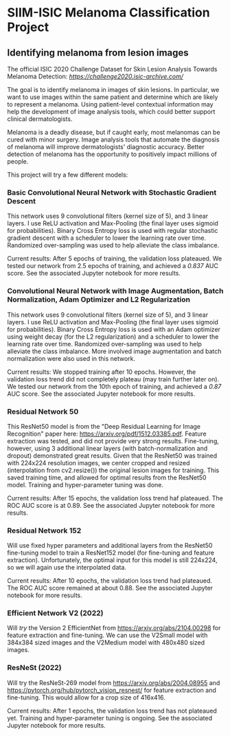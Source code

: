 # SIIM-ISIC Melanoma Classification Project
## Identifying melanoma from lesion images


The official ISIC 2020 Challenge Dataset for Skin Lesion Analysis Towards Melanoma Detection: *https://challenge2020.isic-archive.com/*

The goal is to identify melanoma in images of skin lesions. In particular, we want to use images within the same patient and determine which are likely to represent a melanoma. Using patient-level contextual information may help the development of image analysis tools, which could better support clinical dermatologists.

Melanoma is a deadly disease, but if caught early, most melanomas can be cured with minor surgery. Image analysis tools that automate the diagnosis of melanoma will improve dermatologists' diagnostic accuracy. Better detection of melanoma has the opportunity to positively impact millions of people.


This project will try a few different models:

### Basic Convolutional Neural Network with Stochastic Gradient Descent

This network uses 9 convolutional filters (kernel size of 5), and 3 linear layers. I use ReLU activation and Max-Pooling (the final layer uses sigmoid for probabilities). Binary Cross Entropy loss is used with regular stochastic gradient descent with a scheduler to lower the learning rate over time. Randomized over-sampling was used to help alleviate the class imbalance.

Current results: After 5 epochs of training, the validation loss plateaued. We tested our network from 2.5 epochs of training, and achieved a *0.837* AUC score. See the associated Jupyter notebook for more results.

### Convolutional Neural Network with Image Augmentation, Batch Normalization, Adam Optimizer and L2 Regularization

This network uses 9 convolutional filters (kernel size of 5), and 3 linear layers. I use ReLU activation and Max-Pooling (the final layer uses sigmoid for probabilities). Binary Cross Entropy loss is used with an Adam optimizer using weight decay (for the L2 regularization) and a scheduler to lower the learning rate over time. Randomized over-sampling was used to help alleviate the class imbalance. More involved image augmentation and batch normalization were also used in this network.

Current results: We stopped training after 10 epochs. However, the validation loss trend did not completely plateau (may train further later on). We tested our network from the 10th epoch of training, and achieved a *0.87* AUC score. See the associated Jupyter notebook for more results.

### Residual Network 50

This ResNet50 model is from the "Deep Residual Learning for Image Recognition" paper here: https://arxiv.org/pdf/1512.03385.pdf. Feature extraction was tested, and did not provide very strong results. Fine-tuning, however, using 3 additional linear layers (with batch-normalization and dropout) demonstrated great results. Given that the ResNet50 was trained with 224x224 resolution images, we center cropped and resized (interpolation from cv2.resize()) the original lesion images for training. This saved training time, and allowed for optimal results from the ResNet50 model. Training and hyper-parameter tuning was done.

Current results: After 15 epochs, the validation loss trend haf plateaued. The ROC AUC score is at 0.89. See the associated Jupyter notebook for more results.

### Residual Network 152

Will use fixed hyper parameters and additional layers from the ResNet50 fine-tuning model to train a ResNet152 model (for fine-tuning and feature extraction). Unfortunately, the optimal input for this model is still 224x224, so we will again use the interpolated data.

Current results: After 10 epochs, the validation loss trend had plateaued. The ROC AUC score remained at about 0.88. See the associated Jupyter notebook for more results.

### Efficient Network V2 (2022)

Will *try* the Version 2 EfficientNet from https://arxiv.org/abs/2104.00298 for feature extraction and fine-tuning. We can use the V2Small model with 384x384 sized images and the V2Medium model with 480x480 sized images.

### ResNeSt (2022)

Will try the ResNeSt-269 model from https://arxiv.org/abs/2004.08955 and https://pytorch.org/hub/pytorch_vision_resnest/ for feature extraction and fine-tuning. This would allow for a crop size of 416x416.

Current results: After 1 epochs, the validation loss trend has not plateaued yet. Training and hyper-parameter tuning is ongoing. See the associated Jupyter notebook for more results.
